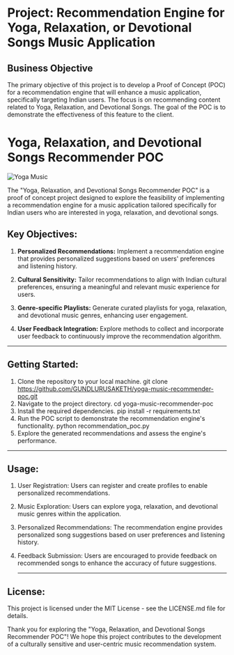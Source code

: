 # Project: Recommendation Engine for Yoga, Relaxation, or Devotional Songs Music Application

## Business Objective
The primary objective of this project is to develop a Proof of Concept (POC) for a recommendation engine that will enhance a music application, specifically targeting Indian users. The focus is on recommending content related to Yoga, Relaxation, and Devotional Songs. The goal of the POC is to demonstrate the effectiveness of this feature to the client.
# Yoga, Relaxation, and Devotional Songs Recommender POC

![Yoga Music](https://i.ytimg.com/vi/dA5v1ccm2Tw/maxresdefault.jpg)

The "Yoga, Relaxation, and Devotional Songs Recommender POC" is a proof of concept project designed to explore the feasibility of implementing a recommendation engine for a music application tailored specifically for Indian users who are interested in yoga, relaxation, and devotional songs.

## Key Objectives:

1. **Personalized Recommendations:** Implement a recommendation engine that provides personalized suggestions based on users' preferences and listening history.

2. **Cultural Sensitivity:** Tailor recommendations to align with Indian cultural preferences, ensuring a meaningful and relevant music experience for users.

3. **Genre-specific Playlists:** Generate curated playlists for yoga, relaxation, and devotional music genres, enhancing user engagement.

4. **User Feedback Integration:** Explore methods to collect and incorporate user feedback to continuously improve the recommendation algorithm.

---

## Getting Started:

1. Clone the repository to your local machine.
   git clone https://github.com/GUNDLURUSAKETH/yoga-music-recommender-poc.git
2. Navigate to the project directory.
    cd yoga-music-recommender-poc
3. Install the required dependencies.
    pip install -r requirements.txt
4. Run the POC script to demonstrate the recommendation engine's functionality.
    python recommendation_poc.py
5. Explore the generated recommendations and assess the engine's performance.
---

## Usage:
1. User Registration:
    Users can register and create profiles to enable personalized recommendations.
2. Music Exploration:
    Users can explore yoga, relaxation, and devotional music genres within the application.
3. Personalized Recommendations:
    The recommendation engine provides personalized song suggestions based on user preferences and listening history.
4. Feedback Submission:
    Users are encouraged to provide feedback on recommended songs to enhance the accuracy of future suggestions.

   ---
## License:
This project is licensed under the MIT License - see the LICENSE.md file for details.

Thank you for exploring the "Yoga, Relaxation, and Devotional Songs Recommender POC"! We hope this project contributes to the development of a culturally sensitive and user-centric music recommendation system.



